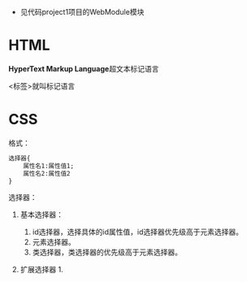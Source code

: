 - 见代码project1项目的WebModule模块

# HTML

**HyperText Markup Language**超文本标记语言

<标签>就叫标记语言

# CSS

格式：

```html
选择器{
	属性名1:属性值1;
	属性名2:属性值2
}
```

选择器：

1. 基本选择器：
   1. id选择器，选择具体的id属性值，id选择器优先级高于元素选择器。
   2. 元素选择器。
   3. 类选择器，类选择器的优先级高于元素选择器。

2. 扩展选择器
   1. 